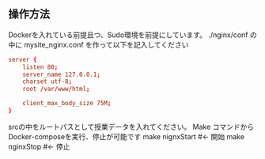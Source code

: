 ## 操作方法
Dockerを入れている前提且つ、Sudo環境を前提にしています。
./nginx/conf の中に mysite_nginx.conf を作って以下を記入してください
```conf
server {
    listen 80;
    server_name 127.0.0.1;
    charset utf-8;
    root /var/www/html;

    client_max_body_size 75M;
}
```
srcの中をルートパスとして授業データを入れてください。
Make コマンドからDocker-composeを実行、停止が可能です
make nignxStart #<- 開始
make nginxStop  #<- 停止
